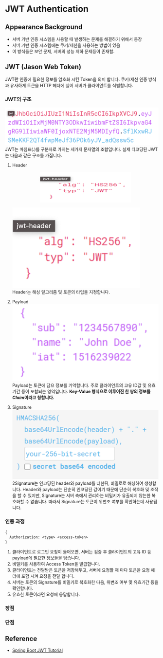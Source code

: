 # JWT Authentication

## Appearance Background
* 서버 기반 인증 시스템을 사용할 때 발생하는 문제를 해결하기 위해서 등장
* 서버 기반 인증 시스템에는 쿠키/세션을 사용하는 방법이 있음
* 이 방식들은 보안 문제, 서버의 성능 저하 문제등이 존재함.

## JWT (Jason Web Token)
JWT란 인증에 필요한 정보를 암호화 시킨 Token을 의미 합니다.
쿠키/세션 인증 방식과 유사하게 토큰을 HTTP 헤더에 실어 서버가 클라이언트를 식별합니다.
### JWT의 구조
![jwt](./image/jwt.png)
JWT는 마침표(.)를 구분자로 가지는 세가지 문자열의 조합입니다.
실제 디코딩된 JWT는 다음과 같은 구조를 가집니다.
1. Header<br>
   
   <p align="center"><img src="./image/header.png" height="100px" width="300px"></p>
   
   ![header](./image/header.png)<br>
   Header는 해싱 알고리즘 및 토큰의 타입을 지정합니다.
2. Payload<br>
   ![payload](./image/payload.png)<br>
    Payload는 토큰에 담으 정보를 기억합니다.
    주로 클라이언트의 고유 ID값 및 유효기간 등이 포함되는 영역입니다.
    **Key-Value 형식으로 이루어진 한 쌍의 정보를 *Claim*이라고 칭합니다.**  
3. Signature<br>
    ![signature](./image/signature.png)<br>
    2Signature는 인코딩된 header와 payload를 더한뒤, 비밀로로 해싱하여 생성합니다.
    Header와 payload는 단순히 인코딩된 값이기 때문에 단순히 복호화 및 조작을 할 수 있지만, Signature는 서버 측에서 관리하는 비밀키가 유출되지
    않는한 복호화할 수 없습니다. 따라서 Signature는 토큰이 위변조 여부를 확인하는데 사용됩니다.
### 인증 과정

```text
{
  Authorization: <type> <access-token>  
}
```
1. 클라이언트로 로그인 요청이 들어오면, 서버는 검증 후 클라이언트의 고유 ID 등
payload에 필요한 정보들을 담습니다.
2. 비밀키를 사용하여 Access Token을 발급합니다.
3. 클라이언트는 전달받은 토큰을 저장해두고, 서버에 요청할 때 마다 토큰을 요청 헤더에
포함 시켜 요청을 전달 합니다.
4. 서버는 토큰의 Signature를 비밀키로 복호화한 다음, 위변조 여부 및 유효기간 등을 확인합니다.
5. 유효한 토큰이라면 요청에 응답합니다.

### 장점

### 단점

## Reference
* [Spring Boot JWT Tutorial](https://www.inflearn.com/course/%EC%8A%A4%ED%94%84%EB%A7%81%EB%B6%80%ED%8A%B8-jwt/dashboard)
